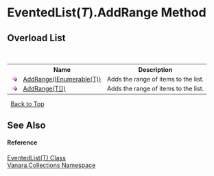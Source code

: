 # EventedList(*T*).AddRange Method 
 


## Overload List
&nbsp;<table><tr><th></th><th>Name</th><th>Description</th></tr><tr><td>![Public method](media/pubmethod.gif "Public method")</td><td><a href="06f6d472-7c57-a859-8803-8c817fc5d8a7">AddRange(IEnumerable(T))</a></td><td>
Adds the range of items to the list.</td></tr><tr><td>![Public method](media/pubmethod.gif "Public method")</td><td><a href="32122edb-d550-563a-4459-fd529306ec64">AddRange(T[])</a></td><td>
Adds the range of items to the list.</td></tr></table>&nbsp;
<a href="#eventedlist(*t*).addrange-method">Back to Top</a>

## See Also


#### Reference
<a href="76b2d53b-475e-39f2-60e1-b6b89876e9a2">EventedList(T) Class</a><br /><a href="062563b8-e616-d697-89ef-6de2b291d4a0">Vanara.Collections Namespace</a><br />